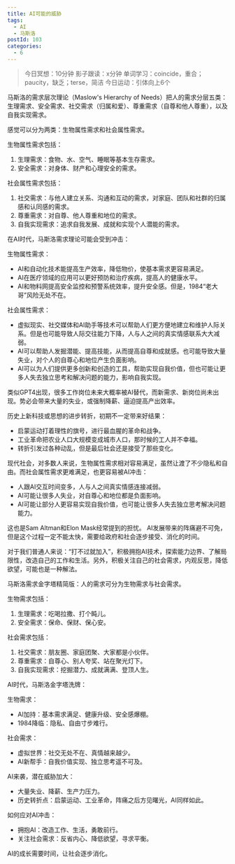 ```yaml
---
title: AI可能的威胁
tags:
  - AI
  - 马斯洛
postId: 103
categories:
  - 6
---
```


> 今日冥想：10分钟
> 影子跟读：x分钟
> 单词学习：coincide，重合；paucity，缺乏；terse，简洁
> 今日运动：引体向上6个

马斯洛的需求层次理论（Maslow's Hierarchy of Needs）把人的需求分层五类：生理需求、安全需求、社交需求（归属和爱）、尊重需求（自尊和他人尊重），以及自我实现需求。

感觉可以分为两类：生物属性需求和社会属性需求。

生物属性需求包括：

1. 生理需求：食物、水、空气、睡眠等基本生存需求。
2. 安全需求：对身体、财产和心理安全的需求。

社会属性需求包括：

1. 社交需求：与他人建立关系、沟通和互动的需求，对家庭、团队和社群的归属感和认同感的需求。
2. 尊重需求：对自尊、他人尊重和地位的需求。
3. 自我实现需求：追求自我发展、成就和实现个人潜能的需求。

在AI时代，马斯洛需求理论可能会受到冲击：

生物属性需求：
- AI和自动化技术能提高生产效率，降低物价，使基本需求更容易满足。
- AI在医疗领域的应用可以更好预防和治疗疾病，提高人的健康水平。
- AI和物料网提高安全监控和预警系统效率，提升安全感。但是，1984“老大哥”风险无处不在。

社会属性需求：
- 虚拟现实、社交媒体和AI助手等技术可以帮助人们更方便地建立和维护人际关系。但是也可能导致人际交往能力下降，人与人之间的真实情感联系大大减弱。
- AI可以帮助人发掘潜能、提高技能，从而提高自尊和成就感。也可能导致大量失业，对个人的自尊心和地位产生负面影响。
- AI可以为人们提供更多创新和创造的工具，帮助实现自我价值，但也可能让更多人失去独立思考和解决问题的能力，影响自我实现。


类似GPT4出现，很多工作岗位未来大概率被AI替代，而新需求、新岗位尚未出现。势必会带来大量的失业，或强制降薪、逼迫提高产出效率。

历史上新科技或思想的进步转折，初期不一定带来好结果：
- 启蒙运动打着理性的旗号，进行最血腥的革命和战争。
- 工业革命把农业人口大规模变成城市人口，那时候的工人并不幸福。
- 转折引发过各种动乱，但是最后社会还是接受了那些变化。

现代社会，对多数人来说，生物属性需求相对容易满足，虽然让渡了不少隐私和自由。而社会属性需求更难满足，也更容易被AI冲击：
- 人跟AI交互时间变多，人与人之间真实情感连接减弱。
- AI可能让很多人失业，对自尊心和地位都是负面影响。
- AI可能让部分人更容易实现自我价值，也可能让很多人失去独立思考解决问题能力。

这也是Sam Altman和Elon Mask经常提到的担忧。
AI发展带来的阵痛避不可免，但是这个过程一定不能太快，需要给政府和社会逐步接受、消化的时间。

对于我们普通人来说：“打不过就加入”，积极拥抱AI技术，探索能力边界、了解局限性，改造自己的工作和生活。另外，积极关注自己的社会需求，内观反思，降低欲望，可能也是一种解法。



马斯洛需求金字塔精简版：人的需求可分为生物需求与社会需求。

生物需求包括：

1. 生理需求：吃喝拉撒、打个盹儿。
2. 安全需求：保命、保财、保心安。

社会需求包括：

1. 社交需求：朋友圈、家庭团聚、大家都是小伙伴。
2. 尊重需求：自尊心、别人夸奖、站在聚光灯下。
3. 自我实现需求：挖掘潜力、成就满满、登顶人生。

AI时代，马斯洛金字塔洗牌：

生物需求：
- AI加持：基本需求满足、健康升级、安全感爆棚。
- 1984降临：隐私、自由寸步难行。

社会需求：
- 虚拟世界：社交无处不在、真情越来越少。
- AI新帮手：自我价值实现、独立思考遥不可及。

AI来袭，潜在威胁加大：
- 大量失业、降薪、生产力压力。
- 历史转折点：启蒙运动、工业革命，阵痛之后方见曙光，AI同样如此。

如何应对AI冲击：
- 拥抱AI：改造工作、生活，勇敢前行。
- 关注社会需求：反省内心、降低欲望，寻求平衡。

AI的成长需要时间，让社会逐步消化。





